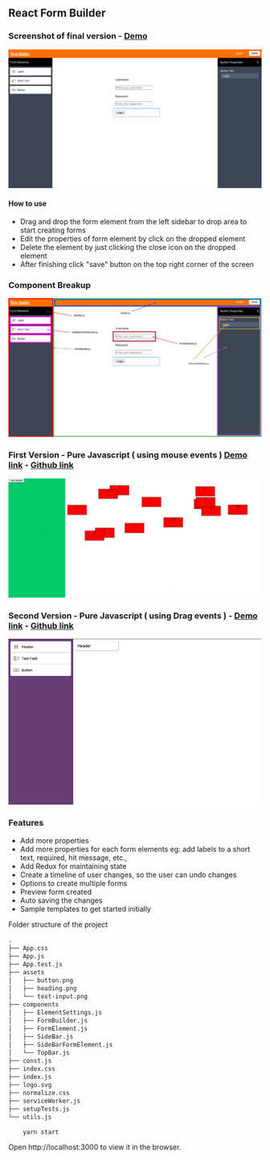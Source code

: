 
## React Form Builder

### Screenshot of final version - [Demo](https://sad-mclean-051869.netlify.app/)
![Final version](./src/assets/final-app.png)

#### How to use
- Drag and drop the form element from the left sidebar to drop area to start creating forms
- Edit the properties of form element by click on the dropped element
- Delete the element by just clicking the close icon on the dropped element
- After finishing click "save" button on the top right corner of the screen 

### Component Breakup
![Component Breakup](./src/assets/Frame-with-components.png)

### First Version - Pure Javascript ( using mouse events ) [Demo link](https://laughing-edison-270381.netlify.app/) -  [Github link](https://github.com/karthikricssion/js-drag-and-drop)
![First version js mouse events](./src/assets/version-one.png)

### Second Version - Pure Javascript ( using Drag events ) - [Demo link](https://sharp-lewin-7964ae.netlify.app/) - [Github link](https://github.com/karthikricssion/js-drag-and-drop)
![Second version js drag events](./src/assets/version-two.png)

### Features 
- Add more properties
- Add more properties for each form elements eg: add labels to a short text, required, hit message, etc.,
- Add Redux for maintaining state
- Create a timeline of user changes, so the user can undo changes
- Options to create multiple forms
- Preview form created
- Auto saving the changes
- Sample templates to get started initially 

Folder structure of the project
```
.
├── App.css
├── App.js
├── App.test.js
├── assets
│   ├── button.png
│   ├── heading.png
│   └── text-input.png
├── components
│   ├── ElementSettings.js
│   ├── FormBuilder.js
│   ├── FormElement.js
│   ├── SideBar.js
│   ├── SideBarFormElement.js
│   └── TopBar.js
├── const.js
├── index.css
├── index.js
├── logo.svg
├── normalize.css
├── serviceWorker.js
├── setupTests.js
└── utils.js

```

```
    yarn start
```
Open http://localhost:3000 to view it in the browser.
